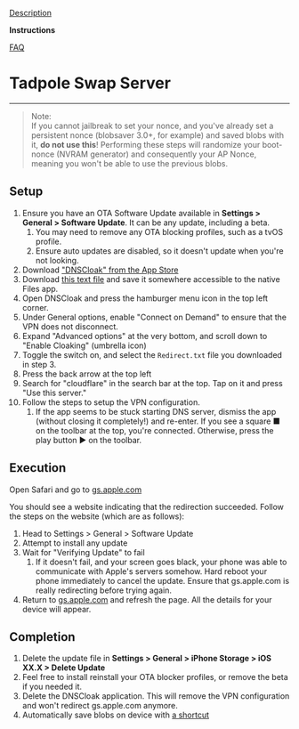 [Description](/TSwapS-FAQ/tswaps)

**Instructions**

[FAQ](/TSwapS-FAQ/faq)

# Tadpole Swap Server

---

> Note:  
> If you cannot jailbreak to set your nonce, and you've already set a persistent nonce (blobsaver 3.0+, for example) and saved blobs with it, **do not use this**! Performing these steps will randomize your boot-nonce (NVRAM generator) and consequently your AP Nonce, meaning you won't be able to use the previous blobs.

## Setup

1. Ensure you have an OTA Software Update available in **Settings > General > Software Update**. It can be any update, including a beta.
    1. You may need to remove any OTA blocking profiles, such as a tvOS profile.
    2. Ensure auto updates are disabled, so it doesn't update when you're not looking.
2. Download ["DNSCloak" from the App Store](https://apps.apple.com/us/app/dnscloak-secure-dns-client/id1452162351)
3. Download <a href="/TSwapS-FAQ/cloak.txt" download="Redirect.txt">this text file</a> and save it somewhere accessible to the native Files app.
4. Open DNSCloak and press the hamburger menu icon in the top left corner.
5. Under General options, enable "Connect on Demand" to ensure that the VPN does not disconnect. 
6. Expand "Advanced options" at the very bottom, and scroll down to "Enable Cloaking" (umbrella icon)
7. Toggle the switch on, and select the `Redirect.txt` file you downloaded in step 3.
8. Press the back arrow at the top left
9. Search for "cloudflare" in the search bar at the top. Tap on it and press "Use this server."
10. Follow the steps to setup the VPN configuration.
    1. If the app seems to be stuck starting DNS server, dismiss the app (without closing it completely!) and re-enter. If you see a square ■ on the toolbar at the top, you're connected. Otherwise, press the play button ▶ on the toolbar.

## Execution

Open Safari and go to [gs.apple.com](http://gs.apple.com)

You should see a website indicating that the redirection succeeded. Follow the steps on the website (which are as follows):

1. Head to Settings > General > Software Update
2. Attempt to install any update
3. Wait for "Verifying Update" to fail
    1. If it doesn't fail, and your screen goes black, your phone was able to communicate with Apple's servers somehow. Hard reboot your phone immediately to cancel the update. Ensure that gs.apple.com is really redirecting before trying again.
4. Return to [gs.apple.com](http://gs.apple.com) and refresh the page. All the details for your device will appear.

## Completion

1. Delete the update file in **Settings > General > iPhone Storage > iOS XX.X > Delete Update**
2. Feel free to install reinstall your OTA blocker profiles, or remove the beta if you needed it.
3. Delete the DNSCloak application. This will remove the VPN configuration and won't redirect gs.apple.com anymore.
4. Automatically save blobs on device with [a shortcut](https://routinehub.co/shortcut/9846/)
